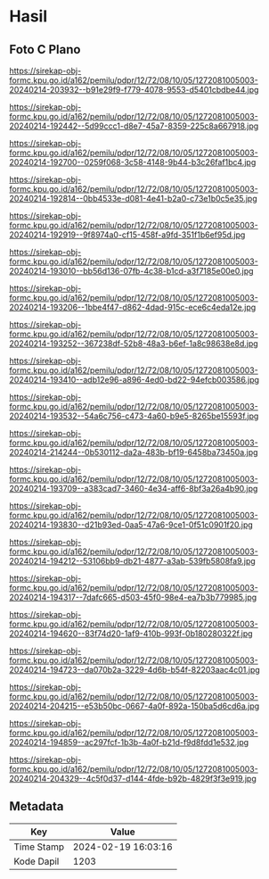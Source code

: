 # Hasil

## Foto C Plano

https://sirekap-obj-formc.kpu.go.id/a162/pemilu/pdpr/12/72/08/10/05/1272081005003-20240214-203932--b91e29f9-f779-4078-9553-d5401cbdbe44.jpg

https://sirekap-obj-formc.kpu.go.id/a162/pemilu/pdpr/12/72/08/10/05/1272081005003-20240214-192442--5d99ccc1-d8e7-45a7-8359-225c8a667918.jpg

https://sirekap-obj-formc.kpu.go.id/a162/pemilu/pdpr/12/72/08/10/05/1272081005003-20240214-192700--0259f068-3c58-4148-9b44-b3c26faf1bc4.jpg

https://sirekap-obj-formc.kpu.go.id/a162/pemilu/pdpr/12/72/08/10/05/1272081005003-20240214-192814--0bb4533e-d081-4e41-b2a0-c73e1b0c5e35.jpg

https://sirekap-obj-formc.kpu.go.id/a162/pemilu/pdpr/12/72/08/10/05/1272081005003-20240214-192919--9f8974a0-cf15-458f-a9fd-351f1b6ef95d.jpg

https://sirekap-obj-formc.kpu.go.id/a162/pemilu/pdpr/12/72/08/10/05/1272081005003-20240214-193010--bb56d136-07fb-4c38-b1cd-a3f7185e00e0.jpg

https://sirekap-obj-formc.kpu.go.id/a162/pemilu/pdpr/12/72/08/10/05/1272081005003-20240214-193206--1bbe4f47-d862-4dad-915c-ece6c4eda12e.jpg

https://sirekap-obj-formc.kpu.go.id/a162/pemilu/pdpr/12/72/08/10/05/1272081005003-20240214-193252--367238df-52b8-48a3-b6ef-1a8c98638e8d.jpg

https://sirekap-obj-formc.kpu.go.id/a162/pemilu/pdpr/12/72/08/10/05/1272081005003-20240214-193410--adb12e96-a896-4ed0-bd22-94efcb003586.jpg

https://sirekap-obj-formc.kpu.go.id/a162/pemilu/pdpr/12/72/08/10/05/1272081005003-20240214-193532--54a6c756-c473-4a60-b9e5-8265be15593f.jpg

https://sirekap-obj-formc.kpu.go.id/a162/pemilu/pdpr/12/72/08/10/05/1272081005003-20240214-214244--0b530112-da2a-483b-bf19-6458ba73450a.jpg

https://sirekap-obj-formc.kpu.go.id/a162/pemilu/pdpr/12/72/08/10/05/1272081005003-20240214-193709--a383cad7-3460-4e34-aff6-8bf3a26a4b90.jpg

https://sirekap-obj-formc.kpu.go.id/a162/pemilu/pdpr/12/72/08/10/05/1272081005003-20240214-193830--d21b93ed-0aa5-47a6-9ce1-0f51c0901f20.jpg

https://sirekap-obj-formc.kpu.go.id/a162/pemilu/pdpr/12/72/08/10/05/1272081005003-20240214-194212--53106bb9-db21-4877-a3ab-539fb5808fa9.jpg

https://sirekap-obj-formc.kpu.go.id/a162/pemilu/pdpr/12/72/08/10/05/1272081005003-20240214-194317--7dafc665-d503-45f0-98e4-ea7b3b779985.jpg

https://sirekap-obj-formc.kpu.go.id/a162/pemilu/pdpr/12/72/08/10/05/1272081005003-20240214-194620--83f74d20-1af9-410b-993f-0b180280322f.jpg

https://sirekap-obj-formc.kpu.go.id/a162/pemilu/pdpr/12/72/08/10/05/1272081005003-20240214-194723--da070b2a-3229-4d6b-b54f-82203aac4c01.jpg

https://sirekap-obj-formc.kpu.go.id/a162/pemilu/pdpr/12/72/08/10/05/1272081005003-20240214-204215--e53b50bc-0667-4a0f-892a-150ba5d6cd6a.jpg

https://sirekap-obj-formc.kpu.go.id/a162/pemilu/pdpr/12/72/08/10/05/1272081005003-20240214-194859--ac297fcf-1b3b-4a0f-b21d-f9d8fdd1e532.jpg

https://sirekap-obj-formc.kpu.go.id/a162/pemilu/pdpr/12/72/08/10/05/1272081005003-20240214-204329--4c5f0d37-d144-4fde-b92b-4829f3f3e919.jpg


## Metadata

| Key        | Value               |
| ---------- | ------------------- |
| Time Stamp | 2024-02-19 16:03:16 |
| Kode Dapil | 1203                |



